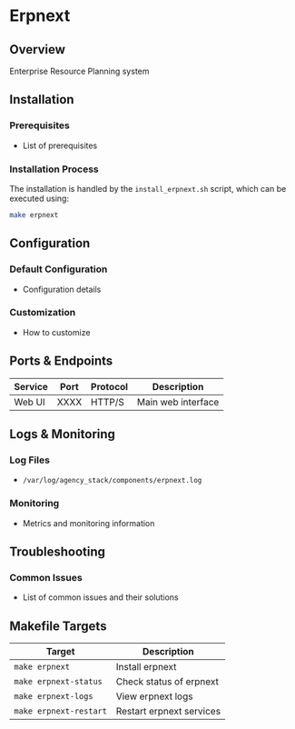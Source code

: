# Erpnext

## Overview
Enterprise Resource Planning system

## Installation

### Prerequisites
- List of prerequisites

### Installation Process
The installation is handled by the `install_erpnext.sh` script, which can be executed using:

```bash
make erpnext
```

## Configuration

### Default Configuration
- Configuration details

### Customization
- How to customize

## Ports & Endpoints

| Service | Port | Protocol | Description |
|---------|------|----------|-------------|
| Web UI  | XXXX | HTTP/S   | Main web interface |

## Logs & Monitoring

### Log Files
- `/var/log/agency_stack/components/erpnext.log`

### Monitoring
- Metrics and monitoring information

## Troubleshooting

### Common Issues
- List of common issues and their solutions

## Makefile Targets

| Target | Description |
|--------|-------------|
| `make erpnext` | Install erpnext |
| `make erpnext-status` | Check status of erpnext |
| `make erpnext-logs` | View erpnext logs |
| `make erpnext-restart` | Restart erpnext services |
